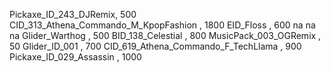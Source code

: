 Pickaxe_ID_243_DJRemix, 500
CID_313_Athena_Commando_M_KpopFashion , 1800
EID_Floss , 600
na
na
na
Glider_Warthog , 500
BID_138_Celestial , 800
MusicPack_003_OGRemix , 50
Glider_ID_001 , 700
CID_619_Athena_Commando_F_TechLlama , 900
Pickaxe_ID_029_Assassin , 1000
